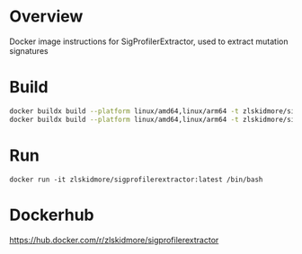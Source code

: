 # Overview
Docker image instructions for SigProfilerExtractor, used to extract mutation signatures

# Build
```bash
docker buildx build --platform linux/amd64,linux/arm64 -t zlskidmore/sigprofilerextractor:1.2.4 --push .
docker buildx build --platform linux/amd64,linux/arm64 -t zlskidmore/sigprofilerextractor:latest --push .
```

# Run
```
docker run -it zlskidmore/sigprofilerextractor:latest /bin/bash
```

# Dockerhub
https://hub.docker.com/r/zlskidmore/sigprofilerextractor
